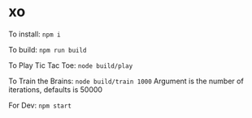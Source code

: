 # xo

To install: `npm i`

To build: `npm run build`

To Play Tic Tac Toe: `node build/play`

To Train the Brains: `node build/train 1000`
Argument is the number of iterations, defaults is 50000

For Dev: `npm start`
